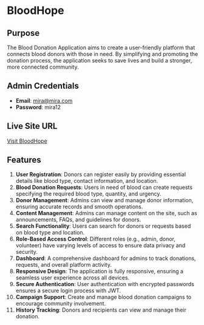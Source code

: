 # BloodHope

## Purpose

The Blood Donation Application aims to create a user-friendly platform that connects blood donors with those in need. By simplifying and promoting the donation process, the application seeks to save lives and build a stronger, more connected community.

## Admin Credentials

- **Email**: mira@mira.com
- **Password**: mira12

## Live Site URL

[Visit BloodHope](https://blood-hope-2fafa.web.app/)

## Features

1. **User Registration**: Donors can register easily by providing essential details like blood type, contact information, and location.
2. **Blood Donation Requests**: Users in need of blood can create requests specifying the required blood type, quantity, and urgency.
3. **Donor Management**: Admins can view and manage donor information, ensuring accurate records and smooth operations.
4. **Content Management**: Admins can manage content on the site, such as announcements, FAQs, and guidelines for donors.
5. **Search Functionality**: Users can search for donors or requests based on blood type and location.
6. **Role-Based Access Control**: Different roles (e.g., admin, donor, volunteer) have varying levels of access to ensure data privacy and security.
7. **Dashboard**: A comprehensive dashboard for admins to track donations, requests, and overall platform activity.
8. **Responsive Design**: The application is fully responsive, ensuring a seamless user experience across all devices.
9. **Secure Authentication**: User authentication with encrypted passwords ensures a secure login process with JWT.
10. **Campaign Support**: Create and manage blood donation campaigns to encourage community involvement.
11. **History Tracking**: Donors and recipients can view and manage their donation.
